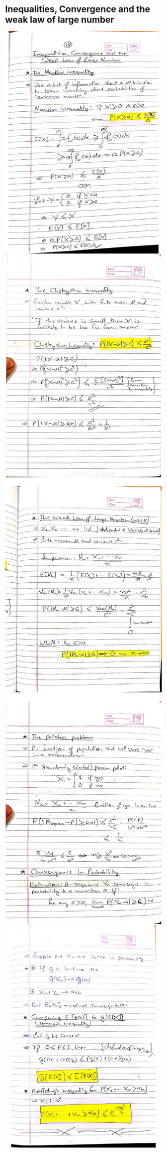 # Inequalities, Convergence and the weak law of large number

![](./1.jpg)
![](./2.jpg)
![](./3.jpg)
![](./4.jpg)
![](./5.jpg)
